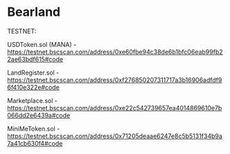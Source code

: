 # Bearland

TESTNET: 

USDToken.sol (MANA) - https://testnet.bscscan.com/address/0xe60fbe94c38de6b1bfc06eab99fb22ae63bdf615#code

LandRegister.sol - https://testnet.bscscan.com/address/0xf276850207311717a3b16906adfdf96f410e322e#code

Marketplace.sol - https://testnet.bscscan.com/address/0xe22c542739657ea4014869610e7b066dd2e6439a#code

MiniMeToken.sol - https://testnet.bscscan.com/address/0x71205deaae6247e8c5b5131f34b9a7a41cb630f4#code
